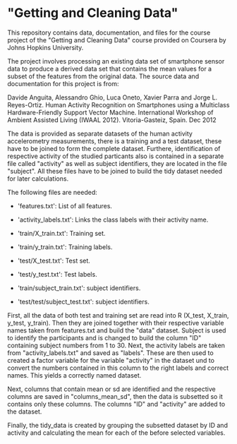 # "Getting and Cleaning Data"
This repository contains data, documentation, and files for the course project of the "Getting and Cleaning Data" course provided on Coursera by Johns Hopkins University.

The project involves processing an existing data set of smartphone sensor data to produce a derived data set that contains the mean values for a subset of the features from the original data. The source data and documentation for this project is from:

Davide Anguita, Alessandro Ghio, Luca Oneto, Xavier Parra and Jorge L. Reyes-Ortiz. Human Activity Recognition on Smartphones using a Multiclass Hardware-Friendly Support Vector Machine. International Workshop of Ambient Assisted Living (IWAAL 2012). Vitoria-Gasteiz, Spain. Dec 2012



The data is provided as separate datasets of the human activity accelerometry measurements, there is a training and a test dataset, these have to be joined to form the
complete dataset. Furthere, identification of respective activity of the studied particants also is contained in
a separate file called "activity" as well as subject identifiers, they are located in the file "subject". All these
files have to be joined to build the tidy dataset needed for later calculations. 

The following files are needed:

- 'features.txt': List of all features.

- 'activity_labels.txt': Links the class labels with their activity name.

- 'train/X_train.txt': Training set.

- 'train/y_train.txt': Training labels.

- 'test/X_test.txt': Test set.

- 'test/y_test.txt': Test labels.

- 'train/subject_train.txt': subject identifiers.

- 'test/test/subject_test.txt': subject identifiers.

First, all the data of both test and training set are read into R (X_test, X_train, y_test, y_train). Then they are joined together 
with their respective variable names taken from features.txt and build the "data" dataset. Subject is used to identify the participants and is changed to 
build the column "ID" containing subject numbers from 1 to 30. 
Next, the activity labels are taken from "activity_labels.txt" and saved as "labels". These are then used to created a factor variable for the variable
"activity" in the dataset und to convert the numbers contained in this column to the right labels and correct names. 
This yields a correctly named dataset.

Next, columns that contain mean or sd are identified and the respective columns are saved in "columns_mean_sd", then
the data is subsetted so it contains only these columns. The columns "ID" and "activity" are added to the dataset. 

Finally, the tidy_data is created by grouping the subsetted dataset by ID and activity and calculating the mean for each of the before selected variables. 

